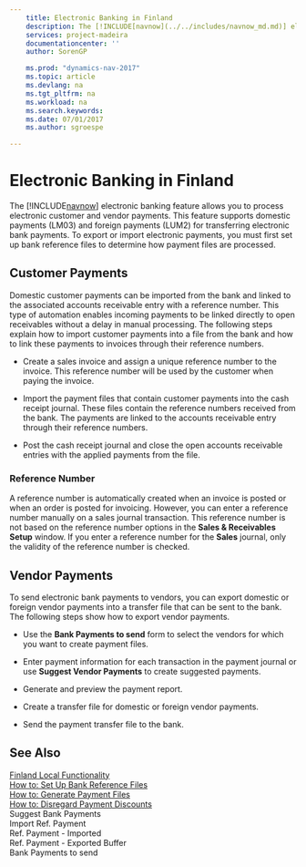 ```yaml
---
    title: Electronic Banking in Finland 
    description: The [!INCLUDE[navnow](../../includes/navnow_md.md)] electronic banking feature allows you to process electronic customer and vendor payments. This feature supports domestic payments (LM03) and foreign payments (LUM2) for transferring electronic bank payments. To export or import electronic payments, you must first set up bank reference files to determine how payment files are processed.
    services: project-madeira
    documentationcenter: ''
    author: SorenGP

    ms.prod: "dynamics-nav-2017"
    ms.topic: article
    ms.devlang: na
    ms.tgt_pltfrm: na
    ms.workload: na
    ms.search.keywords:
    ms.date: 07/01/2017
    ms.author: sgroespe

---
```

# Electronic Banking in Finland
The [!INCLUDE[navnow](../../includes/navnow_md.md)] electronic banking feature allows you to process electronic customer and vendor payments. This feature supports domestic payments (LM03) and foreign payments (LUM2) for transferring electronic bank payments. To export or import electronic payments, you must first set up bank reference files to determine how payment files are processed.  
  
## Customer Payments  
 Domestic customer payments can be imported from the bank and linked to the associated accounts receivable entry with a reference number. This type of automation enables incoming payments to be linked directly to open receivables without a delay in manual processing. The following steps explain how to import customer payments into a file from the bank and how to link these payments to invoices through their reference numbers.  
  
-   Create a sales invoice and assign a unique reference number to the invoice. This reference number will be used by the customer when paying the invoice.  
  
-   Import the payment files that contain customer payments into the cash receipt journal. These files contain the reference numbers received from the bank. The payments are linked to the accounts receivable entry through their reference numbers.  
  
-   Post the cash receipt journal and close the open accounts receivable entries with the applied payments from the file.  
  
### Reference Number  
 A reference number is automatically created when an invoice is posted or when an order is posted for invoicing. However, you can enter a reference number manually on a sales journal transaction. This reference number is not based on the reference number options in the **Sales & Receivables Setup** window. If you enter a reference number for the **Sales** journal, only the validity of the reference number is checked.  
  
## Vendor Payments  
 To send electronic bank payments to vendors, you can export domestic or foreign vendor payments into a transfer file that can be sent to the bank. The following steps show how to export vendor payments.  
  
-   Use the **Bank Payments to send** form to select the vendors for which you want to create payment files.  
  
-   Enter payment information for each transaction in the payment journal or use **Suggest Vendor Payments** to create suggested payments.  
  
-   Generate and preview the payment report.  
  
-   Create a transfer file for domestic or foreign vendor payments.  
  
-   Send the payment transfer file to the bank.  
  
## See Also  
 [Finland Local Functionality](finland-local-functionality.md)   
 [How to: Set Up Bank Reference Files](how-to-set-up-bank-reference-files.md)   
 [How to: Generate Payment Files](how-to-generate-payment-files.md)   
 [How to: Disregard Payment Discounts](how-to-disregard-payment-discounts.md)   
 Suggest Bank Payments   
 Import Ref. Payment   
 Ref. Payment - Imported   
 Ref. Payment - Exported Buffer   
 Bank Payments to send